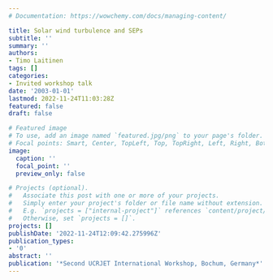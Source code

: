 ```yaml
---
# Documentation: https://wowchemy.com/docs/managing-content/

title: Solar wind turbulence and SEPs
subtitle: ''
summary: ''
authors:
- Timo Laitinen
tags: []
categories:
- Invited workshop talk
date: '2003-01-01'
lastmod: 2022-11-24T11:03:28Z
featured: false
draft: false

# Featured image
# To use, add an image named `featured.jpg/png` to your page's folder.
# Focal points: Smart, Center, TopLeft, Top, TopRight, Left, Right, BottomLeft, Bottom, BottomRight.
image:
  caption: ''
  focal_point: ''
  preview_only: false

# Projects (optional).
#   Associate this post with one or more of your projects.
#   Simply enter your project's folder or file name without extension.
#   E.g. `projects = ["internal-project"]` references `content/project/deep-learning/index.md`.
#   Otherwise, set `projects = []`.
projects: []
publishDate: '2022-11-24T12:09:42.275996Z'
publication_types:
- '0'
abstract: ''
publication: '*Second UCRJET International Workshop, Bochum, Germany*'
---
```

